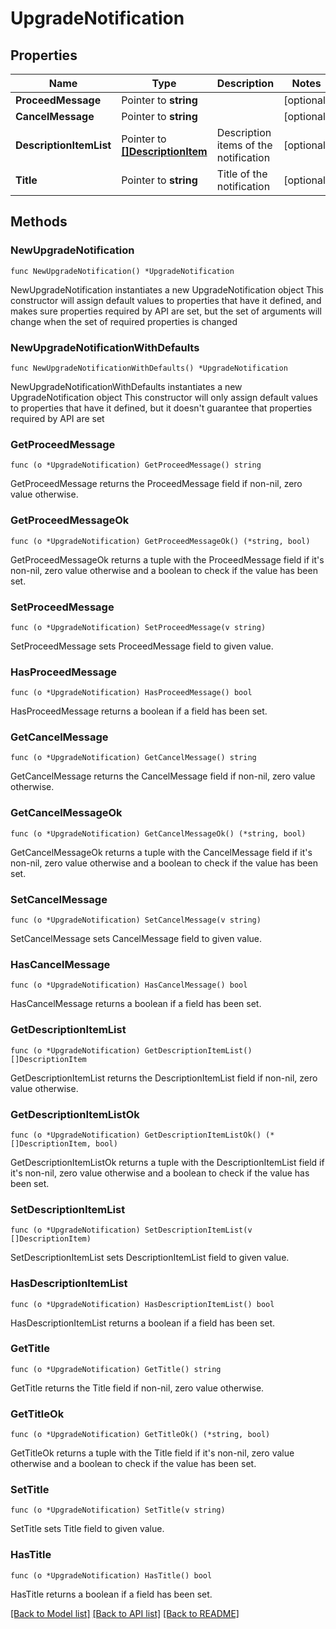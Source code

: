 # UpgradeNotification

## Properties

Name | Type | Description | Notes
------------ | ------------- | ------------- | -------------
**ProceedMessage** | Pointer to **string** |  | [optional] 
**CancelMessage** | Pointer to **string** |  | [optional] 
**DescriptionItemList** | Pointer to [**[]DescriptionItem**](DescriptionItem.md) | Description items of the notification | [optional] 
**Title** | Pointer to **string** | Title of the notification | [optional] 

## Methods

### NewUpgradeNotification

`func NewUpgradeNotification() *UpgradeNotification`

NewUpgradeNotification instantiates a new UpgradeNotification object
This constructor will assign default values to properties that have it defined,
and makes sure properties required by API are set, but the set of arguments
will change when the set of required properties is changed

### NewUpgradeNotificationWithDefaults

`func NewUpgradeNotificationWithDefaults() *UpgradeNotification`

NewUpgradeNotificationWithDefaults instantiates a new UpgradeNotification object
This constructor will only assign default values to properties that have it defined,
but it doesn't guarantee that properties required by API are set

### GetProceedMessage

`func (o *UpgradeNotification) GetProceedMessage() string`

GetProceedMessage returns the ProceedMessage field if non-nil, zero value otherwise.

### GetProceedMessageOk

`func (o *UpgradeNotification) GetProceedMessageOk() (*string, bool)`

GetProceedMessageOk returns a tuple with the ProceedMessage field if it's non-nil, zero value otherwise
and a boolean to check if the value has been set.

### SetProceedMessage

`func (o *UpgradeNotification) SetProceedMessage(v string)`

SetProceedMessage sets ProceedMessage field to given value.

### HasProceedMessage

`func (o *UpgradeNotification) HasProceedMessage() bool`

HasProceedMessage returns a boolean if a field has been set.

### GetCancelMessage

`func (o *UpgradeNotification) GetCancelMessage() string`

GetCancelMessage returns the CancelMessage field if non-nil, zero value otherwise.

### GetCancelMessageOk

`func (o *UpgradeNotification) GetCancelMessageOk() (*string, bool)`

GetCancelMessageOk returns a tuple with the CancelMessage field if it's non-nil, zero value otherwise
and a boolean to check if the value has been set.

### SetCancelMessage

`func (o *UpgradeNotification) SetCancelMessage(v string)`

SetCancelMessage sets CancelMessage field to given value.

### HasCancelMessage

`func (o *UpgradeNotification) HasCancelMessage() bool`

HasCancelMessage returns a boolean if a field has been set.

### GetDescriptionItemList

`func (o *UpgradeNotification) GetDescriptionItemList() []DescriptionItem`

GetDescriptionItemList returns the DescriptionItemList field if non-nil, zero value otherwise.

### GetDescriptionItemListOk

`func (o *UpgradeNotification) GetDescriptionItemListOk() (*[]DescriptionItem, bool)`

GetDescriptionItemListOk returns a tuple with the DescriptionItemList field if it's non-nil, zero value otherwise
and a boolean to check if the value has been set.

### SetDescriptionItemList

`func (o *UpgradeNotification) SetDescriptionItemList(v []DescriptionItem)`

SetDescriptionItemList sets DescriptionItemList field to given value.

### HasDescriptionItemList

`func (o *UpgradeNotification) HasDescriptionItemList() bool`

HasDescriptionItemList returns a boolean if a field has been set.

### GetTitle

`func (o *UpgradeNotification) GetTitle() string`

GetTitle returns the Title field if non-nil, zero value otherwise.

### GetTitleOk

`func (o *UpgradeNotification) GetTitleOk() (*string, bool)`

GetTitleOk returns a tuple with the Title field if it's non-nil, zero value otherwise
and a boolean to check if the value has been set.

### SetTitle

`func (o *UpgradeNotification) SetTitle(v string)`

SetTitle sets Title field to given value.

### HasTitle

`func (o *UpgradeNotification) HasTitle() bool`

HasTitle returns a boolean if a field has been set.


[[Back to Model list]](../README.md#documentation-for-models) [[Back to API list]](../README.md#documentation-for-api-endpoints) [[Back to README]](../README.md)


